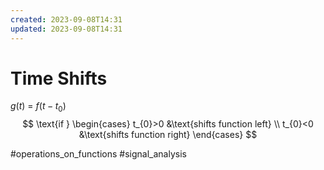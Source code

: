 ```yaml
---
created: 2023-09-08T14:31
updated: 2023-09-08T14:31
---
```

# Time Shifts
$g(t)$ = $f(t-t_0)$
$$
\text{if }
\begin{cases}
t_{0}>0 &\text{shifts function left} \\
t_{0}<0 &\text{shifts function right}
\end{cases}
$$

#operations_on_functions 
#signal_analysis  